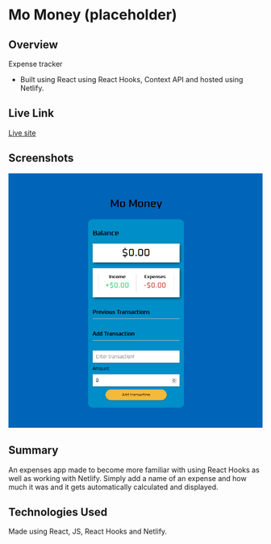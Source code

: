 # Mo Money (placeholder)

## Overview

Expense tracker

- Built using React using React Hooks, Context API and hosted using Netlify.

## Live Link

[Live site](https://hopeful-wiles-db2aa3.netlify.com/)

## Screenshots

<img src="images\screenshot1.png"/>

## Summary

An expenses app made to become more familiar with using React Hooks as well as working with Netlify. Simply add a name of an expense and how much it was and it gets automatically calculated and displayed.

## Technologies Used

Made using React, JS, React Hooks and Netlify.
